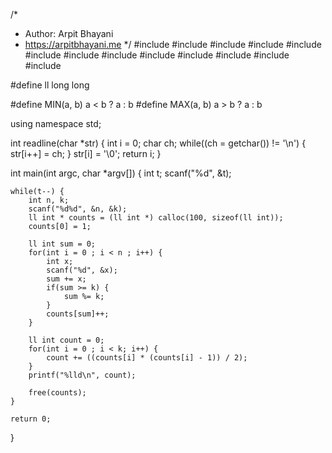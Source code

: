 /*
 *  Author: Arpit Bhayani
 *  https://arpitbhayani.me
 */
#include <cmath>
#include <cstdio>
#include <cstdlib>
#include <climits>
#include <deque>
#include <iostream>
#include <list>
#include <limits>
#include <map>
#include <queue>
#include <set>
#include <stack>
#include <vector>

#define ll long long

#define MIN(a, b) a < b ? a : b
#define MAX(a, b) a > b ? a : b

using namespace std;

int readline(char *str) {
    int i = 0;
    char ch;
    while((ch = getchar()) != '\n') {
        str[i++] = ch;
    }
    str[i] = '\0';
    return i;
}

int main(int argc, char *argv[]) {
    int t;
    scanf("%d", &t);

    while(t--) {
        int n, k;
        scanf("%d%d", &n, &k);
        ll int * counts = (ll int *) calloc(100, sizeof(ll int));
        counts[0] = 1;

        ll int sum = 0;
        for(int i = 0 ; i < n ; i++) {
            int x;
            scanf("%d", &x);
            sum += x;
            if(sum >= k) {
                sum %= k;
            }
            counts[sum]++;
        }

        ll int count = 0;
        for(int i = 0 ; i < k; i++) {
            count += ((counts[i] * (counts[i] - 1)) / 2);
        }
        printf("%lld\n", count);

        free(counts);
    }

    return 0;
}
